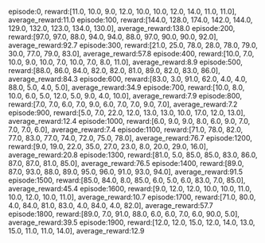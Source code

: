 episode:0, reward:[11.0, 10.0, 9.0, 12.0, 10.0, 10.0, 12.0, 14.0, 11.0, 11.0], average_reward:11.0
episode:100, reward:[144.0, 128.0, 174.0, 142.0, 144.0, 129.0, 132.0, 123.0, 134.0, 130.0], average_reward:138.0
episode:200, reward:[97.0, 97.0, 88.0, 94.0, 94.0, 88.0, 97.0, 90.0, 90.0, 92.0], average_reward:92.7
episode:300, reward:[21.0, 25.0, 78.0, 28.0, 78.0, 79.0, 30.0, 77.0, 79.0, 83.0], average_reward:57.8
episode:400, reward:[10.0, 7.0, 10.0, 9.0, 10.0, 7.0, 10.0, 7.0, 8.0, 11.0], average_reward:8.9
episode:500, reward:[88.0, 86.0, 84.0, 82.0, 82.0, 81.0, 89.0, 82.0, 83.0, 86.0], average_reward:84.3
episode:600, reward:[83.0, 3.0, 91.0, 62.0, 4.0, 4.0, 88.0, 5.0, 4.0, 5.0], average_reward:34.9
episode:700, reward:[10.0, 8.0, 10.0, 6.0, 5.0, 12.0, 5.0, 9.0, 4.0, 10.0], average_reward:7.9
episode:800, reward:[7.0, 7.0, 6.0, 7.0, 9.0, 6.0, 7.0, 7.0, 9.0, 7.0], average_reward:7.2
episode:900, reward:[5.0, 7.0, 22.0, 12.0, 13.0, 13.0, 10.0, 17.0, 12.0, 13.0], average_reward:12.4
episode:1000, reward:[6.0, 9.0, 9.0, 8.0, 6.0, 9.0, 7.0, 7.0, 7.0, 6.0], average_reward:7.4
episode:1100, reward:[71.0, 78.0, 82.0, 77.0, 83.0, 77.0, 74.0, 72.0, 75.0, 78.0], average_reward:76.7
episode:1200, reward:[9.0, 19.0, 22.0, 35.0, 27.0, 23.0, 8.0, 20.0, 29.0, 16.0], average_reward:20.8
episode:1300, reward:[81.0, 5.0, 85.0, 85.0, 83.0, 86.0, 87.0, 87.0, 81.0, 85.0], average_reward:76.5
episode:1400, reward:[89.0, 87.0, 93.0, 88.0, 89.0, 95.0, 96.0, 91.0, 93.0, 94.0], average_reward:91.5
episode:1500, reward:[85.0, 84.0, 8.0, 85.0, 6.0, 5.0, 6.0, 83.0, 7.0, 85.0], average_reward:45.4
episode:1600, reward:[9.0, 12.0, 12.0, 10.0, 10.0, 11.0, 10.0, 12.0, 10.0, 11.0], average_reward:10.7
episode:1700, reward:[71.0, 80.0, 4.0, 84.0, 81.0, 83.0, 4.0, 84.0, 4.0, 82.0], average_reward:57.7
episode:1800, reward:[89.0, 7.0, 91.0, 88.0, 6.0, 6.0, 7.0, 6.0, 90.0, 5.0], average_reward:39.5
episode:1900, reward:[12.0, 12.0, 15.0, 12.0, 14.0, 13.0, 15.0, 11.0, 11.0, 14.0], average_reward:12.9